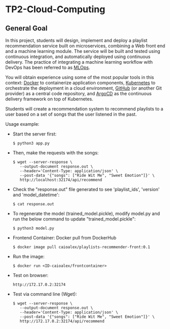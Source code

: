 # TP2-Cloud-Computing

## General Goal

In this project, students will design, implement and  deploy a playlist recommendation service built on microservices,  combining a Web front end and a machine learning module.  The service  will be built and tested using continuous integration, and automatically deployed using continuous delivery.  The practice of integrating a  machine learning workflow with DevOps has been referred to as [MLOps](https://neptune.ai/blog/mlops).

You will obtain experience using some of the most popular tools in this context: [Docker](https://www.docker.com/) to containerize application components, [Kubernetes](https://kubernetes.io/) to orchestrate the deployment in a cloud environment, [GitHub](https://github.com) (or another Git provider) as a central code repository, and [ArgoCD](https://argoproj.github.io/cd/) as the continuous delivery framework on top of Kubernetes.

Students will create a recommendation system to recommend playlists to a user  based on a set of songs that the user listened in the past.

Usage example:

- Start the server first:

      $ python3 app.py

- Then, make the requests with the songs:
      
      $ wget --server-response \
         --output-document response.out \
         --header='Content-Type: application/json' \
         --post-data '{"songs": ["Ride Wit Me", "Sweet Emotion"]}' \
         http://localhost:32174/api/recommend

- Check the "response.out" file generated to see 'playlist_ids', 'version' and 'model_datetime':

      $ cat response.out

- To regenerate the model (trained_model.pickle), modify model.py and run the below command to update "trained_model.pickle":

      $ python3 model.py

- Frontend Container: Docker pull from DockerHub
  
      $ docker image pull caioalex/playlists-recommender-front:0.1
  
- Run the image:

      $ docker run <ID-caioalex/frontcontainer>

- Test on browser:

      http://172.17.0.2:32174

- Test via command line (Wget):

      $ wget --server-response \
         --output-document response.out \
         --header='Content-Type: application/json' \
         --post-data '{"songs": ["Ride Wit Me", "Sweet Emotion"]}' \
         http://172.17.0.2:32174/api/recommend
